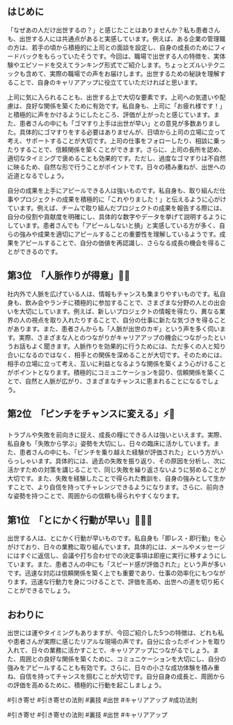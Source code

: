 ## はじめに
「なぜあの人だけ出世するの？」と感じたことはありませんか？私も患者さんも、出世する人には共通点があると実感しています。例えば、ある企業の管理職の方は、若手の頃から積極的に上司との面談を設定し、自身の成長のためにフィードバックをもらっていたそうです。今回は、職場で出世する人の特徴を、実体験やエピソードを交えてランキング形式でご紹介します。ちょっとズルいテクニックも含めて、実際の職場での声をお届けします。出世するための秘訣を理解することで、自身のキャリアアップに役立てていただければと思います。

上司に気に入られることも、出世する上で大切な要素です。上司への気遣いや配慮は、良好な関係を築くために有効です。私自身も、上司に「お疲れ様です！」と積極的に声をかけるようにしたところ、評価が上がったと感じています。また、患者さんの中にも「ゴマすり上手は出世が早い」との意見が多数ありました。具体的にゴマすりをする必要はありませんが、日頃から上司の立場に立って考え、サポートすることが大切です。上司の仕事をフォローしたり、相談に乗ったりすることで、信頼関係を築くことができます。さらに、上司の長所を認め、適切なタイミングで褒めることも効果的です。ただし、過度なゴマすりは不自然に映るため、自然な形で行うことがポイントです。日々の積み重ねが、出世への近道となるでしょう。

自分の成果を上手にアピールできる人は強いものです。私自身も、取り組んだ仕事やプロジェクトの成果を積極的に「これやりました！」と伝えるように心がけています。例えば、チームで取り組んだプロジェクトの成果を報告する際には、自分の役割や貢献度を明確にし、具体的な数字やデータを挙げて説明するようにしています。患者さんでも「アピールしないと損」と実感している方が多く、自らの強みや成果を適切にアピールすることの重要性を理解しているようです。成果をアピールすることで、自分の価値を再認識し、さらなる成長の機会を得ることができるのです。

## 第3位　「人脈作りが得意」🤝🍻
社内外で人脈を広げている人は、情報もチャンスも集まりやすいものです。私自身も、飲み会やランチに積極的に参加することで、さまざまな分野の人との出会いを大切にしています。例えば、新しいプロジェクトの情報を得たり、異なる業界の人の視点を取り入れたりすることで、自分の仕事に新たな気づきを得ることがあります。また、患者さんからも「人脈が出世のカギ」という声を多く伺います。実際、さまざまな人とのつながりがキャリアアップの機会につながったというお話もよく聞きます。人脈作りを効果的に行うためには、ただ多くの人と知り合いになるのではなく、相手との関係を深めることが大切です。そのためには、相手の立場に立って考え、互いに利益となるような関係を築くよう心がけることがポイントとなります。積極的にコミュニケーションを図り、信頼関係を築くことで、自然と人脈が広がり、さまざまなチャンスに恵まれることになるでしょう。

## 第2位　「ピンチをチャンスに変える」⚡️💪
トラブルや失敗を前向きに捉え、成長の糧にできる人は強いといえます。実際、私自身も「失敗から学ぶ」姿勢を大切にし、日々の臨床に活かしています。また、患者さんの中にも、「ピンチを乗り越えた経験が評価された」という方がいらっしゃいます。具体的には、過去の失敗を振り返り、その原因を分析し、次に活かすための対策を講じることで、同じ失敗を繰り返さないように努めることが大切です。また、失敗を経験したことで得られた教訓を、自身の強みとして生かすことで、より自信を持ってチャレンジできるようになります。さらに、前向きな姿勢を持つことで、周囲からの信頼も得られやすくなります。

## 第1位　「とにかく行動が早い」🏃‍♂️💨
出世する人は、とにかく行動が早いものです。私自身も「即レス・即行動」を心がけており、日々の業務に取り組んでいます。具体的には、メールやメッセージにはすぐに返信し、会議や打ち合わせでの決定事項は即座に実行に移すようにしています。また、患者さんの中にも「スピード感が評価された」という声が多いです。迅速な対応は信頼関係を築く上でも重要であり、仕事の効率化にもつながります。迅速な行動力を身につけることで、評価を高め、出世への道を切り拓くことができるでしょう。

## おわりに
出世には運やタイミングもありますが、今回ご紹介した5つの特徴は、どれも私や患者さんが実際に感じたリアルな現場の声です。自分に合ったポイントを取り入れて、日々の業務に活かすことで、キャリアアップにつながるでしょう。また、周囲との良好な関係を築くために、コミュニケーションを大切にし、自分の強みをアピールすることも有効です。さらに、日々の小さな成功体験を積み重ね、自信を持ってチャンスを掴むことが大切です。自分自身の成長と、周囲からの評価を高めるために、積極的に行動を起こしましょう。



#引き寄せ #引き寄せの法則 #裏技 #出世 #キャリアアップ #成功法則



#引き寄せ #引き寄せの法則 #裏技 #出世 #キャリアアップ
